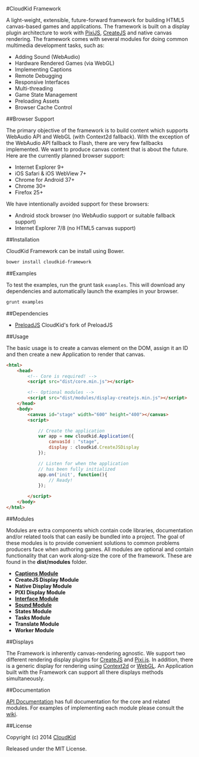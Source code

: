 #CloudKid Framework

A light-weight, extensible, future-forward framework for building HTML5 canvas-based games and applications. The framework is built on a display plugin architecture to work with [PixiJS](http://pixijs.org), [CreateJS](http://createjs.com) and native canvas rendering. The framework comes with several modules for doing common multimedia development tasks, such as:

* Adding Sound (WebAudio)
* Hardware Rendered Games (via WebGL)
* Implementing Captions
* Remote Debugging
* Responsive Interfaces
* Multi-threading
* Game State Management
* Preloading Assets
* Browser Cache Control

##Browser Support

The primary objective of the framework is to build content which supports WebAudio API and WebGL (with Context2d fallback). With the exception of the WebAudio API fallback to Flash, there are very few fallbacks implemented. We want to produce canvas content that is about the future. Here are the currently planned browser support:

* Internet Explorer 9+
* iOS Safari & iOS WebView 7+
* Chrome for Android 37+
* Chrome 30+
* Firefox 25+

We have intentionally avoided support for these browsers:
	
* Android stock browser (no WebAudio support or suitable fallback support)
* Internet Explorer 7/8 (no HTML5 canvas support)

##Installation

CloudKid Framework can be install using Bower.

```bash
bower install cloudkid-framework
```

##Examples

To test the examples, run the grunt task `examples`. This will download any dependencies and automatically launch the examples in your browser.

```bash
grunt examples
```

##Dependencies

* [PreloadJS](https://github.com/CloudKidStudio/PreloadJS) CloudKid's fork of PreloadJS

##Usage

The basic usage is to create a canvas element on the DOM, assign it an ID and then create a new Application to render that canvas.

```html
<html>
	<head>
		<!-- Core is required! -->
		<script src="dist/core.min.js"></script>

		<!-- Optional modules -->
		<script src="dist/modules/display-createjs.min.js"></script>
	</head>
	<body>
		<canvas id="stage" width="600" height="400"></canvas>
		<script>

			// Create the application
			var app = new cloudkid.Application({
				canvasId : "stage",
				display : cloudkid.CreateJSDisplay
			});

			// Listen for when the application
			// has been fully initialized
			app.on('init', function(){
				// Ready!
			});

		</script>
	</body>
</html>
```

##Modules

Modules are extra components which contain code libraries, documentation and/or related tools that can easily be bundled into a project. The goal of these modules is to provide convenient solutions to common problems producers face when authoring games. All modules are optional and contain functionality that can work along-size the core of the framework. These are found in the **dist/modules** folder.

* **[Captions Module](https://github.com/CloudKidStudio/CloudKidFramework/wiki/Captions-Module)**
* **CreateJS Display Module**
* **Native Display Module**
* **PIXI Display Module**
* **[Interface Module](https://github.com/CloudKidStudio/CloudKidFramework/wiki/Interface-Module)** 
* **[Sound Module](https://github.com/CloudKidStudio/CloudKidFramework/wiki/Sound-Module)**
* **States Module**
* **Tasks Module**
* **Translate Module**
* **Worker Module**

##Displays

The Framework is inherently canvas-rendering agnostic. We support two different rendering display plugins for [CreateJS](http://createjs.com/) and [Pixi.js](http://www.pixijs.com/). In addition, there is a generic display for rendering using [Context2d](http://www.w3.org/TR/2014/CR-2dcontext-20140821/) or [WebGL](http://get.webgl.org/). An Application built with the Framework can support all there displays methods simultaneously.

##Documentation

[API Documentation](http://cloudkidstudio.github.io/CloudKidFramework/) has full documentation for the core and related modules. For examples of implementing each module please consult the [wiki](https://github.com/CloudKidStudio/CloudKidFramework/wiki).

##License

Copyright (c) 2014 [CloudKid](http://github.com/cloudkidstudio)

Released under the MIT License.

